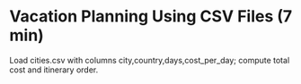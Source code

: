 # Vacation Planning Using CSV Files (7 min)
Load cities.csv with columns city,country,days,cost_per_day; compute total cost and itinerary order.
